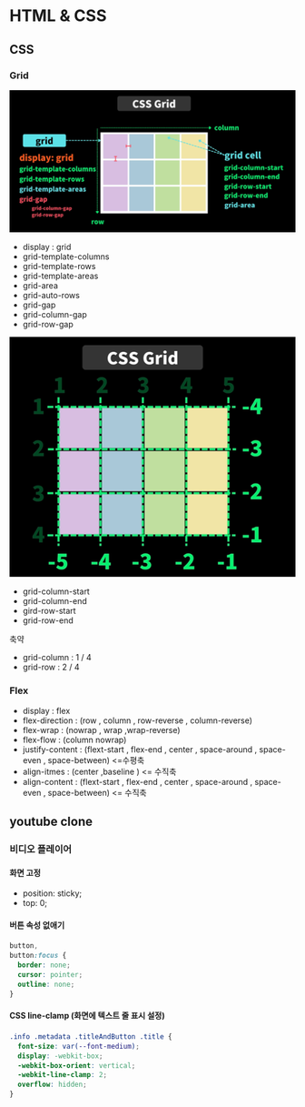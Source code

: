 # HTML & CSS

## CSS


### Grid


![img.png](grid_exam/img.png)

- display : grid
- grid-template-columns 
- grid-template-rows
- grid-template-areas
- grid-area
- grid-auto-rows
- grid-gap
- grid-column-gap
- grid-row-gap


![img.png](img.png)

- grid-column-start
- grid-column-end
- gird-row-start
- grid-row-end


축약 

- grid-column : 1 / 4
- grid-row : 2 / 4

### Flex


- display : flex
- flex-direction : (row , column , row-reverse , column-reverse)
- flex-wrap : (nowrap , wrap ,wrap-reverse)
- flex-flow : (column nowrap)
- justify-content : (flext-start , flex-end , center , space-around , space-even , space-between) <=수평축
- align-itmes : (center ,baseline  ) <= 수직축
- align-content : (flext-start , flex-end , center , space-around , space-even , space-between) <= 수직축


## youtube clone


### 비디오 플레이어

#### 화면 고정
- position: sticky;
- top: 0;

#### 버튼 속성 없애기

```css
button,
button:focus {
  border: none;
  cursor: pointer;
  outline: none;
}
```

#### CSS line-clamp (화면에 텍스트 줄 표시 설정)

```css
.info .metadata .titleAndButton .title {
  font-size: var(--font-medium);
  display: -webkit-box;
  -webkit-box-orient: vertical;
  -webkit-line-clamp: 2;
  overflow: hidden;
}

```
